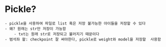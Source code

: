 # Pickle?
	- pickle을 사용하여 파일로 list 혹은 저장 불가능한 아이들을 저장할 수 있다
	- 왜? 원래는 str만 저장이 가능함
		- txt는 원래 str로 저장되고 불러지기 때문이다
	- 범석좌 왈: checkpoint 잘 써야한다, pickle로 weight와 model을 저장할  사용함